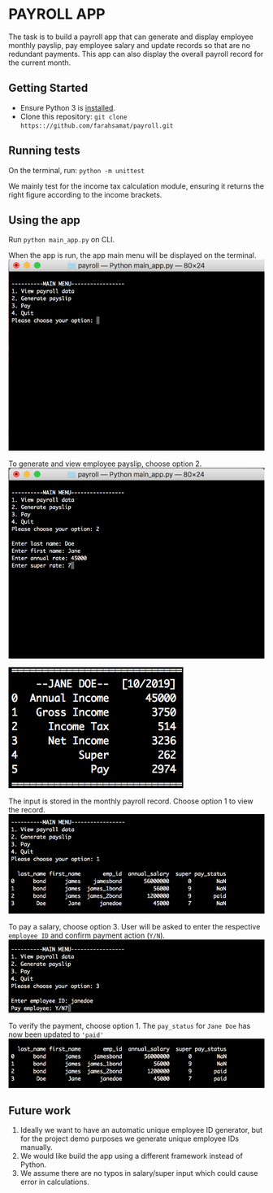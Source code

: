 # PAYROLL APP
The task is to build a payroll app that can generate and display employee monthly payslip, pay employee salary and update records so that are no redundant payments. This app can also display the overall payroll record for the current month.

## Getting Started
* Ensure Python 3 is [installed](https://www.python.org/downloads/).
* Clone this repository: `git clone https:://github.com/farahsamat/payroll.git`
## Running tests
On the terminal, run: `python -m unittest`

We mainly test for the income tax calculation module, ensuring it returns the right figure according to the income brackets. 


## Using the app
Run `python main_app.py` on CLI.

When the app is run, the app main menu will be displayed on the terminal.
![menu](https://github.com/farahsamat/payroll/blob/master/images/main_menu.png)

To generate and view employee payslip, choose option 2.
![option2](https://github.com/farahsamat/payroll/blob/master/images/gen_payslip.png)

![payslip](https://github.com/farahsamat/payroll/blob/master/images/payslip.png)

The input is stored in the monthly payroll record. Choose option 1 to view the record.
![option1](https://github.com/farahsamat/payroll/blob/master/images/view_payroll.png)

To pay a salary, choose option 3. User will be asked to enter the respective `employee ID` and confirm payment action (`Y/N`).
![option3](https://github.com/farahsamat/payroll/blob/master/images/pay_employee.png)

To verify the payment, choose option 1. The `pay_status` for `Jane Doe` has now been updated to `'paid'`
![paid](https://github.com/farahsamat/payroll/blob/master/images/paid.png)



## Future work
1) Ideally we want to have an automatic unique employee ID generator, but for the project demo purposes we generate unique employee IDs manually.
2) We would like build the app using a different framework instead of Python.
3) We assume there are no typos in salary/super input which could cause error in calculations.
